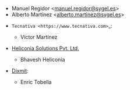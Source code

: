 - Manuel Regidor \<<manuel.regidor@sygel.es>\>
- Alberto Martínez \<<alberto.martinez@sygel.es>\>
* `Tecnativa <https://www.tecnativa.com>`_:

  * Víctor Martínez
- [Heliconia Solutions Pvt. Ltd.](https://www.heliconia.io)
  - Bhavesh Heliconia

- [Dixmit](https://www.dixmit.com):
  - Enric Tobella
